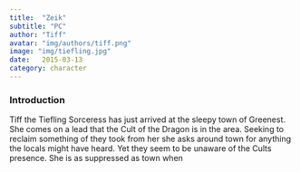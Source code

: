 ```yaml
---
title:  "Zeik"
subtitle: "PC"
author: "Tiff"
avatar: "img/authors/tiff.png"
image: "img/tiefling.jpg"
date:   2015-03-13
category: character
---
```


### Introduction 

Tiff the Tiefling Sorceress has just arrived at the sleepy town of Greenest. She comes on a lead that the Cult of the Dragon is in the area. Seeking to reclaim something of they took from her she asks around town for anything the locals might have heard. Yet they seem to be unaware of the Cults presence. She is as suppressed as town when

